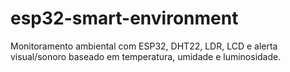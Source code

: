 # esp32-smart-environment
Monitoramento ambiental com ESP32, DHT22, LDR, LCD e alerta visual/sonoro baseado em temperatura, umidade e luminosidade.
